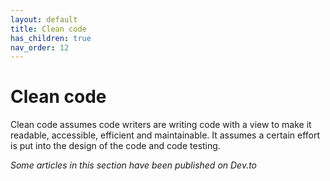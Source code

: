 ```yaml
---
layout: default
title: Clean code
has_children: true
nav_order: 12
---
```


# Clean code

Clean code assumes code writers are writing code with a view to make it readable, accessible, efficient and maintainable. It assumes a certain effort is put into the design of the code and code testing.

_Some articles in this section have been published on Dev.to_
